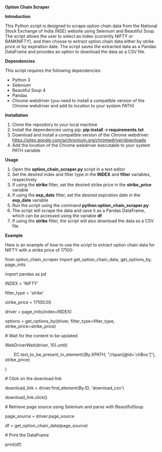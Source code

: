 ﻿**Option Chain Scraper**

**Introduction**

This Python script is designed to scrape option chain data from the National Stock Exchange of India (NSE) website using Selenium and Beautiful Soup. The script allows the user to select an index (currently NIFTY or BANKNIFTY), and then choose to extract option chain data either by strike price or by expiration date. The script saves the extracted data as a Pandas DataFrame and provides an option to download the data as a CSV file.

**Dependencies**

This script requires the following dependencies:

- Python 3
- Selenium
- Beautiful Soup 4
- Pandas
- Chrome webdriver (you need to install a compatible version of the Chrome webdriver and add its location to your system PATH)

**Installation**

1. Clone the repository to your local machine
1. Install the dependencies using pip: **pip install -r requirements.txt**
1. Download and install a compatible version of the Chrome webdriver: <https://sites.google.com/a/chromium.org/chromedriver/downloads>
1. Add the location of the Chrome webdriver executable to your system PATH variable

**Usage**

1. Open the **option\_chain\_scraper.py** script in a text editor
1. Set the desired index and filter type in the **INDEX** and **filter** variables, respectively
1. If using the **strike** filter, set the desired strike price in the **strike\_price** variable
1. If using the **exp\_date** filter, set the desired expiration date in the **exp\_date** variable
1. Run the script using the command **python option\_chain\_scraper.py**
1. The script will scrape the data and save it as a Pandas DataFrame, which can be accessed using the variable **df**
1. If using the **strike** filter, the script will also download the data as a CSV file

**Example**

Here is an example of how to use the script to extract option chain data for NIFTY with a strike price of 17100:

from option\_chain\_scraper import get\_option\_chain\_data, get\_options\_by, page\_inits

import pandas as pd

INDEX = 'NIFTY'

filter\_type = 'strike'

strike\_price = 17100.00

driver = page\_inits(index=INDEX)

options = get\_options\_by(driver, filter\_type=filter\_type, strike\_price=strike\_price)

\# Wait for the content to be updated

WebDriverWait(driver, 10).until(

`    `EC.text\_to\_be\_present\_in\_element((By.XPATH, "//span[@id='chBox']"), strike\_price)

)

\# Click on the download link

download\_link = driver.find\_element(By.ID, 'download\_csv')

download\_link.click()

\# Retrieve page source using Selenium and parse with BeautifulSoup

page\_source = driver.page\_source

df = get\_option\_chain\_data(page\_source)

\# Print the DataFrame

print(df)
